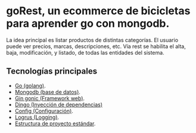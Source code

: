 # goRest, un ecommerce de bicicletas para aprender go con mongodb.

La idea principal es listar productos de distintas categorías. El usuario puede ver precios, marcas, descripciones, etc.
Vía rest se habilita el alta, baja, modificación, y listado, de todas las entidades del sistema.

## Tecnologías principales
* [Go (golang)](https://golang.org/).
* [Mongodb (base de datos)](https://www.mongodb.com).
* [Gin gonic (Framework web)](https://gin-gonic.com).
* [Dingo (Inyección de dependencias)](https://github.com/elliotchance/dingo/)
* [Config (Configuración)](https://github.com/JeremyLoy/config).
* [Logrus (Logging)](https://github.com/sirupsen/logrus).
* [Estructura de proyecto estándar](https://github.com/golang-standards/project-layout/blob/master/README_es.md).
